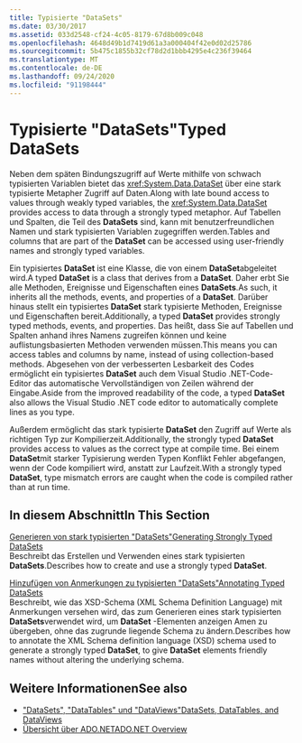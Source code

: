 ```yaml
---
title: Typisierte "DataSets"
ms.date: 03/30/2017
ms.assetid: 033d2548-cf24-4c05-8179-67d8b009c048
ms.openlocfilehash: 4648d49b1d7419d61a3a000404f42e0d02d25786
ms.sourcegitcommit: 5b475c1855b32cf78d2d1bbb4295e4c236f39464
ms.translationtype: MT
ms.contentlocale: de-DE
ms.lasthandoff: 09/24/2020
ms.locfileid: "91198444"
---
```

# <a name="typed-datasets"></a><span data-ttu-id="fbc2e-102">Typisierte "DataSets"</span><span class="sxs-lookup"><span data-stu-id="fbc2e-102">Typed DataSets</span></span>

<span data-ttu-id="fbc2e-103">Neben dem späten Bindungszugriff auf Werte mithilfe von schwach typisierten Variablen bietet das <xref:System.Data.DataSet> über eine stark typisierte Metapher Zugriff auf Daten.</span><span class="sxs-lookup"><span data-stu-id="fbc2e-103">Along with late bound access to values through weakly typed variables, the <xref:System.Data.DataSet> provides access to data through a strongly typed metaphor.</span></span> <span data-ttu-id="fbc2e-104">Auf Tabellen und Spalten, die Teil des **DataSets** sind, kann mit benutzerfreundlichen Namen und stark typisierten Variablen zugegriffen werden.</span><span class="sxs-lookup"><span data-stu-id="fbc2e-104">Tables and columns that are part of the **DataSet** can be accessed using user-friendly names and strongly typed variables.</span></span>  
  
 <span data-ttu-id="fbc2e-105">Ein typisiertes **DataSet** ist eine Klasse, die von einem **DataSet**abgeleitet wird.</span><span class="sxs-lookup"><span data-stu-id="fbc2e-105">A typed **DataSet** is a class that derives from a **DataSet**.</span></span> <span data-ttu-id="fbc2e-106">Daher erbt Sie alle Methoden, Ereignisse und Eigenschaften eines **DataSets**.</span><span class="sxs-lookup"><span data-stu-id="fbc2e-106">As such, it inherits all the methods, events, and properties of a **DataSet**.</span></span> <span data-ttu-id="fbc2e-107">Darüber hinaus stellt ein typisiertes **DataSet** stark typisierte Methoden, Ereignisse und Eigenschaften bereit.</span><span class="sxs-lookup"><span data-stu-id="fbc2e-107">Additionally, a typed **DataSet** provides strongly typed methods, events, and properties.</span></span> <span data-ttu-id="fbc2e-108">Das heißt, dass Sie auf Tabellen und Spalten anhand ihres Namens zugreifen können und keine auflistungsbasierten Methoden verwenden müssen.</span><span class="sxs-lookup"><span data-stu-id="fbc2e-108">This means you can access tables and columns by name, instead of using collection-based methods.</span></span> <span data-ttu-id="fbc2e-109">Abgesehen von der verbesserten Lesbarkeit des Codes ermöglicht ein typisiertes **DataSet** auch dem Visual Studio .NET-Code-Editor das automatische Vervollständigen von Zeilen während der Eingabe.</span><span class="sxs-lookup"><span data-stu-id="fbc2e-109">Aside from the improved readability of the code, a typed **DataSet** also allows the Visual Studio .NET code editor to automatically complete lines as you type.</span></span>  
  
 <span data-ttu-id="fbc2e-110">Außerdem ermöglicht das stark typisierte **DataSet** den Zugriff auf Werte als richtigen Typ zur Kompilierzeit.</span><span class="sxs-lookup"><span data-stu-id="fbc2e-110">Additionally, the strongly typed **DataSet** provides access to values as the correct type at compile time.</span></span> <span data-ttu-id="fbc2e-111">Bei einem **DataSet**mit starker Typisierung werden Typen Konflikt Fehler abgefangen, wenn der Code kompiliert wird, anstatt zur Laufzeit.</span><span class="sxs-lookup"><span data-stu-id="fbc2e-111">With a strongly typed **DataSet**, type mismatch errors are caught when the code is compiled rather than at run time.</span></span>  
  
## <a name="in-this-section"></a><span data-ttu-id="fbc2e-112">In diesem Abschnitt</span><span class="sxs-lookup"><span data-stu-id="fbc2e-112">In This Section</span></span>  

 [<span data-ttu-id="fbc2e-113">Generieren von stark typisierten "DataSets"</span><span class="sxs-lookup"><span data-stu-id="fbc2e-113">Generating Strongly Typed DataSets</span></span>](generating-strongly-typed-datasets.md)  
 <span data-ttu-id="fbc2e-114">Beschreibt das Erstellen und Verwenden eines stark typisierten **DataSets**.</span><span class="sxs-lookup"><span data-stu-id="fbc2e-114">Describes how to create and use a strongly typed **DataSet**.</span></span>  
  
 [<span data-ttu-id="fbc2e-115">Hinzufügen von Anmerkungen zu typisierten "DataSets"</span><span class="sxs-lookup"><span data-stu-id="fbc2e-115">Annotating Typed DataSets</span></span>](annotating-typed-datasets.md)  
 <span data-ttu-id="fbc2e-116">Beschreibt, wie das XSD-Schema (XML Schema Definition Language) mit Anmerkungen versehen wird, das zum Generieren eines stark typisierten **DataSets**verwendet wird, um **DataSet** -Elementen anzeigen Amen zu übergeben, ohne das zugrunde liegende Schema zu ändern.</span><span class="sxs-lookup"><span data-stu-id="fbc2e-116">Describes how to annotate the XML Schema definition language (XSD) schema used to generate a strongly typed **DataSet**, to give **DataSet** elements friendly names without altering the underlying schema.</span></span>  
  
## <a name="see-also"></a><span data-ttu-id="fbc2e-117">Weitere Informationen</span><span class="sxs-lookup"><span data-stu-id="fbc2e-117">See also</span></span>

- [<span data-ttu-id="fbc2e-118">"DataSets", "DataTables" und "DataViews"</span><span class="sxs-lookup"><span data-stu-id="fbc2e-118">DataSets, DataTables, and DataViews</span></span>](index.md)
- [<span data-ttu-id="fbc2e-119">Übersicht über ADO.NET</span><span class="sxs-lookup"><span data-stu-id="fbc2e-119">ADO.NET Overview</span></span>](../ado-net-overview.md)
